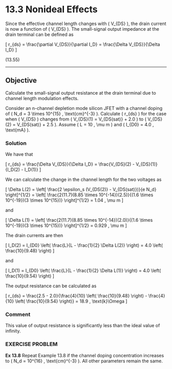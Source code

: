 # 13.3 Nonideal Effects

Since the effective channel length changes with \( V_{DS} \), the drain current is now a function of \( V_{DS} \). The small-signal output impedance at the drain terminal can be defined as

\[
r_{ds} = \frac{\partial V_{DS}}{\partial I_D} = \frac{\Delta V_{DS}}{\Delta I_D}
\]

(13.55)

----

## Objective

Calculate the small-signal output resistance at the drain terminal due to channel length modulation effects.

Consider an n-channel depletion mode silicon JFET with a channel doping of \( N_d = 3 \times 10^{15} \, \text{cm}^{-3} \). Calculate \( r_{ds} \) for the case when \( V_{DS} \) changes from \( V_{DS}(1) = V_{DS(sat)} + 2.0 \) to \( V_{DS}(2) = V_{DS(sat)} + 2.5 \). Assume \( L = 10 \, \mu m \) and \( I_{D0} = 4.0 \, \text{mA} \).

### Solution

We have that

\[
r_{ds} = \frac{\Delta V_{DS}}{\Delta I_D} = \frac{V_{DS}(2) - V_{DS}(1)}{I_D(2) - I_D(1)}
\]

We can calculate the change in the channel length for the two voltages as

\[
\Delta L(2) = \left[ \frac{2 \epsilon_s (V_{DS(2)} - V_{DS(sat)})}{e N_d} \right]^{1/2} = \left[ \frac{2(11.7)(8.85 \times 10^{-14})(2.5)}{(1.6 \times 10^{-19})(3 \times 10^{15})} \right]^{1/2} = 1.04 \, \mu m
\]

and

\[
\Delta L(1) = \left[ \frac{2(11.7)(8.85 \times 10^{-14})(2.0)}{(1.6 \times 10^{-19})(3 \times 10^{15})} \right]^{1/2} = 0.929 \, \mu m
\]

The drain currents are then

\[
I_D(2) = I_{D0} \left( \frac{L}{L - \frac{1}{2} \Delta L(2)} \right) = 4.0 \left( \frac{10}{9.48} \right)
\]

and

\[
I_D(1) = I_{D0} \left( \frac{L}{L - \frac{1}{2} \Delta L(1)} \right) = 4.0 \left( \frac{10}{9.54} \right)
\]

The output resistance can be calculated as

\[
r_{ds} = \frac{2.5 - 2.0}{\frac{4}{10} \left( \frac{10}{9.48} \right) - \frac{4}{10} \left( \frac{10}{9.54} \right)} = 18.9 \, \text{k}\Omega
\]

### Comment

This value of output resistance is significantly less than the ideal value of infinity.

### EXERCISE PROBLEM

**Ex 13.8** Repeat Example 13.8 if the channel doping concentration increases to \( N_d = 10^{16} \, \text{cm}^{-3} \). All other parameters remain the same.
